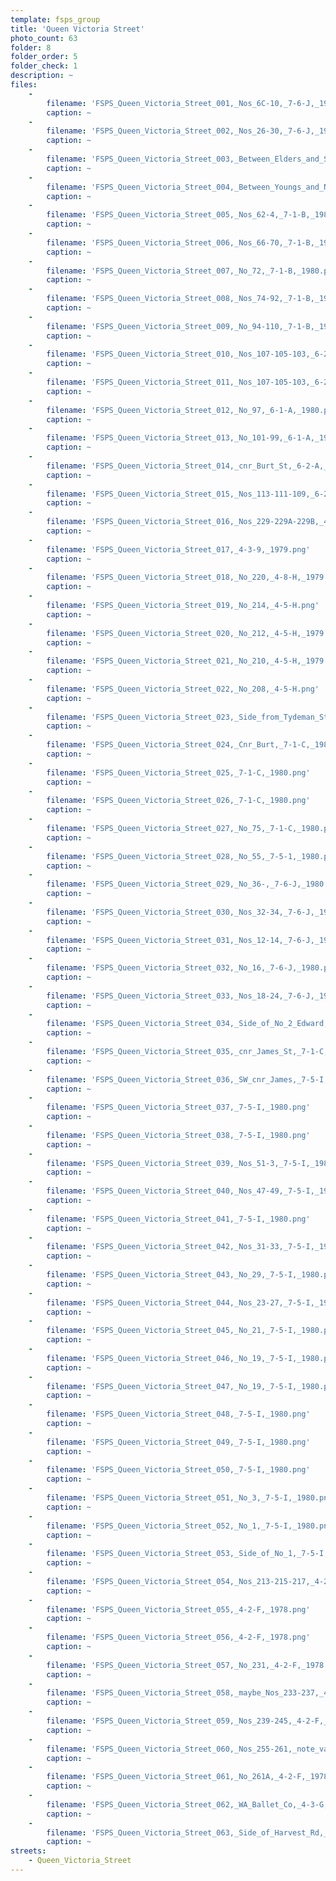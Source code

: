 ```yaml
---
template: fsps_group
title: 'Queen Victoria Street'
photo_count: 63
folder: 8
folder_order: 5
folder_check: 1
description: ~
files:
    -
        filename: 'FSPS_Queen_Victoria_Street_001,_Nos_6C-10,_7-6-J,_1980.png'
        caption: ~
    -
        filename: 'FSPS_Queen_Victoria_Street_002,_Nos_26-30,_7-6-J,_1980.png'
        caption: ~
    -
        filename: 'FSPS_Queen_Victoria_Street_003,_Between_Elders_and_Shacks,_7-6-J,_1980.png'
        caption: ~
    -
        filename: 'FSPS_Queen_Victoria_Street_004,_Between_Youngs_and_No_60,_7-6-J,_1980.png'
        caption: ~
    -
        filename: 'FSPS_Queen_Victoria_Street_005,_Nos_62-4,_7-1-B,_1980.png'
        caption: ~
    -
        filename: 'FSPS_Queen_Victoria_Street_006,_Nos_66-70,_7-1-B,_1980.png'
        caption: ~
    -
        filename: 'FSPS_Queen_Victoria_Street_007,_No_72,_7-1-B,_1980.png'
        caption: ~
    -
        filename: 'FSPS_Queen_Victoria_Street_008,_Nos_74-92,_7-1-B,_1980.png'
        caption: ~
    -
        filename: 'FSPS_Queen_Victoria_Street_009,_No_94-110,_7-1-B,_1980.png'
        caption: ~
    -
        filename: 'FSPS_Queen_Victoria_Street_010,_Nos_107-105-103,_6-2-A,_1980.png'
        caption: ~
    -
        filename: 'FSPS_Queen_Victoria_Street_011,_Nos_107-105-103,_6-2-A,_1980.png'
        caption: ~
    -
        filename: 'FSPS_Queen_Victoria_Street_012,_No_97,_6-1-A,_1980.png'
        caption: ~
    -
        filename: 'FSPS_Queen_Victoria_Street_013,_No_101-99,_6-1-A,_1980.png'
        caption: ~
    -
        filename: 'FSPS_Queen_Victoria_Street_014,_cnr_Burt_St,_6-2-A,_1980.png'
        caption: ~
    -
        filename: 'FSPS_Queen_Victoria_Street_015,_Nos_113-111-109,_6-2-A,_1980.png'
        caption: ~
    -
        filename: 'FSPS_Queen_Victoria_Street_016,_Nos_229-229A-229B,_4-2-F,_1978.png'
        caption: ~
    -
        filename: 'FSPS_Queen_Victoria_Street_017,_4-3-9,_1979.png'
        caption: ~
    -
        filename: 'FSPS_Queen_Victoria_Street_018,_No_220,_4-8-H,_1979.png'
        caption: ~
    -
        filename: 'FSPS_Queen_Victoria_Street_019,_No_214,_4-5-H.png'
        caption: ~
    -
        filename: 'FSPS_Queen_Victoria_Street_020,_No_212,_4-5-H,_1979.png'
        caption: ~
    -
        filename: 'FSPS_Queen_Victoria_Street_021,_No_210,_4-5-H,_1979.png'
        caption: ~
    -
        filename: 'FSPS_Queen_Victoria_Street_022,_No_208,_4-5-H.png'
        caption: ~
    -
        filename: 'FSPS_Queen_Victoria_Street_023,_Side_from_Tydeman_St,_4-5-H,_1979.png'
        caption: ~
    -
        filename: 'FSPS_Queen_Victoria_Street_024,_Cnr_Burt,_7-1-C,_1980.png'
        caption: ~
    -
        filename: 'FSPS_Queen_Victoria_Street_025,_7-1-C,_1980.png'
        caption: ~
    -
        filename: 'FSPS_Queen_Victoria_Street_026,_7-1-C,_1980.png'
        caption: ~
    -
        filename: 'FSPS_Queen_Victoria_Street_027,_No_75,_7-1-C,_1980.png'
        caption: ~
    -
        filename: 'FSPS_Queen_Victoria_Street_028,_No_55,_7-5-1,_1980.png'
        caption: ~
    -
        filename: 'FSPS_Queen_Victoria_Street_029,_No_36-,_7-6-J,_1980.png'
        caption: ~
    -
        filename: 'FSPS_Queen_Victoria_Street_030,_Nos_32-34,_7-6-J,_1980.png'
        caption: ~
    -
        filename: 'FSPS_Queen_Victoria_Street_031,_Nos_12-14,_7-6-J,_1980.png'
        caption: ~
    -
        filename: 'FSPS_Queen_Victoria_Street_032,_No_16,_7-6-J,_1980.png'
        caption: ~
    -
        filename: 'FSPS_Queen_Victoria_Street_033,_Nos_18-24,_7-6-J,_1980.png'
        caption: ~
    -
        filename: 'FSPS_Queen_Victoria_Street_034,_Side_of_No_2_Edward,_7-6-J,_1980.png'
        caption: ~
    -
        filename: 'FSPS_Queen_Victoria_Street_035,_cnr_James_St,_7-1-C,_1980.png'
        caption: ~
    -
        filename: 'FSPS_Queen_Victoria_Street_036,_SW_cnr_James,_7-5-I,_1980.png'
        caption: ~
    -
        filename: 'FSPS_Queen_Victoria_Street_037,_7-5-I,_1980.png'
        caption: ~
    -
        filename: 'FSPS_Queen_Victoria_Street_038,_7-5-I,_1980.png'
        caption: ~
    -
        filename: 'FSPS_Queen_Victoria_Street_039,_Nos_51-3,_7-5-I,_1980.png'
        caption: ~
    -
        filename: 'FSPS_Queen_Victoria_Street_040,_Nos_47-49,_7-5-I,_1980.png'
        caption: ~
    -
        filename: 'FSPS_Queen_Victoria_Street_041,_7-5-I,_1980.png'
        caption: ~
    -
        filename: 'FSPS_Queen_Victoria_Street_042,_Nos_31-33,_7-5-I,_1980.png'
        caption: ~
    -
        filename: 'FSPS_Queen_Victoria_Street_043,_No_29,_7-5-I,_1980.png'
        caption: ~
    -
        filename: 'FSPS_Queen_Victoria_Street_044,_Nos_23-27,_7-5-I,_1980.png'
        caption: ~
    -
        filename: 'FSPS_Queen_Victoria_Street_045,_No_21,_7-5-I,_1980.png'
        caption: ~
    -
        filename: 'FSPS_Queen_Victoria_Street_046,_No_19,_7-5-I,_1980.png'
        caption: ~
    -
        filename: 'FSPS_Queen_Victoria_Street_047,_No_19,_7-5-I,_1980.png'
        caption: ~
    -
        filename: 'FSPS_Queen_Victoria_Street_048,_7-5-I,_1980.png'
        caption: ~
    -
        filename: 'FSPS_Queen_Victoria_Street_049,_7-5-I,_1980.png'
        caption: ~
    -
        filename: 'FSPS_Queen_Victoria_Street_050,_7-5-I,_1980.png'
        caption: ~
    -
        filename: 'FSPS_Queen_Victoria_Street_051,_No_3,_7-5-I,_1980.png'
        caption: ~
    -
        filename: 'FSPS_Queen_Victoria_Street_052,_No_1,_7-5-I,_1980.png'
        caption: ~
    -
        filename: 'FSPS_Queen_Victoria_Street_053,_Side_of_No_1,_7-5-I,_1980.png'
        caption: ~
    -
        filename: 'FSPS_Queen_Victoria_Street_054,_Nos_213-215-217,_4-2-F,_1978.png'
        caption: ~
    -
        filename: 'FSPS_Queen_Victoria_Street_055,_4-2-F,_1978.png'
        caption: ~
    -
        filename: 'FSPS_Queen_Victoria_Street_056,_4-2-F,_1978.png'
        caption: ~
    -
        filename: 'FSPS_Queen_Victoria_Street_057,_No_231,_4-2-F,_1978.png'
        caption: ~
    -
        filename: 'FSPS_Queen_Victoria_Street_058,_maybe_Nos_233-237,_4-2-F,_1978.png'
        caption: ~
    -
        filename: 'FSPS_Queen_Victoria_Street_059,_Nos_239-245,_4-2-F,_1978.png'
        caption: ~
    -
        filename: 'FSPS_Queen_Victoria_Street_060,_Nos_255-261,_note_vacant_lot_between_245_and_255,_4-2-F,_1978.png'
        caption: ~
    -
        filename: 'FSPS_Queen_Victoria_Street_061,_No_261A,_4-2-F,_1978.png'
        caption: ~
    -
        filename: 'FSPS_Queen_Victoria_Street_062,_WA_Ballet_Co,_4-3-G,_1979.png'
        caption: ~
    -
        filename: 'FSPS_Queen_Victoria_Street_063,_Side_of_Harvest_Rd,_4-3-G,_1979.png'
        caption: ~
streets:
    - Queen_Victoria_Street
---
```

